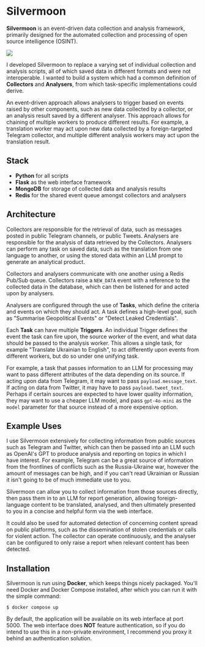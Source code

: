 # Silvermoon

**Silvermoon** is an event-driven data collection and analysis framework, primarily designed for the automated collection and processing of open source intelligence (OSINT).

![](https://github.com/joestanding/silvermoon-private/blob/main/images/results.png?raw=true)

I developed Silvermoon to replace a varying set of individual collection and analysis scripts, all of which saved data in different formats and were not interoperable. I wanted to build a system which had a common definition of **Collectors** and **Analysers**, from which task-specific implementations could derive.

An event-driven approach allows analysers to trigger based on events raised by other components, such as new data collected by a collector, or an analysis result saved by a different analyser. This approach allows for chaining of multiple workers to produce different results. For example, a translation worker may act upon new data collected by a foreign-targeted Telegram collector, and multiple different analysis workers may act upon the translation result.

## Stack
- **Python** for all scripts
- **Flask** as the web interface framework
- **MongoDB** for storage of collected data and analysis results
- **Redis** for the shared event queue amongst collectors and analysers

## Architecture
Collectors are responsible for the retrieval of data, such as messages posted in public Telegram channels, or public Tweets. Analysers are responsible for the analysis of data retrieved by the Collectors. Analysers can perform any task on saved data, such as the translation from one language to another, or using the stored data within an LLM prompt to generate an analytical product.

Collectors and analysers communicate with one another using a Redis Pub/Sub queue. Collectors raise a `NEW_DATA` event with a reference to the collected data in the database, which can then be listened for and acted upon by analysers.

Analysers are configured through the use of **Tasks**, which define the criteria and events on which they should act. A task defines a high-level goal, such as "Summarise Geopolitical Events" or "Detect Leaked Credentials".

Each **Task** can have multiple **Triggers**. An individual Trigger defines the event the task can fire upon, the source worker of the event, and what data should be passed to the analysis worker. This allows a single task, for example "Translate Ukrainian to English", to act differently upon events from different workers, but do so under one unifying task.

For example, a task that passes information to an LLM for processing may want to pass different attributes of the data depending on its source. If acting upon data from Telegram, it may want to pass `payload.message_text`. If acting on data from Twitter, it may have to pass `payload.tweet_text`. Perhaps if certain sources are expected to have lower quality information, they may want to use a cheaper LLM model, and pass `gpt-4o-mini` as the `model` parameter for that source instead of a more expensive option.

## Example Uses
I use Silvermoon extensively for collecting information from public sources such as Telegram and Twitter, which can then be passed into an LLM such as OpenAI's GPT to produce analysis and reporting on topics in which I have interest. For example, Telegram can be a great source of information from the frontlines of conflicts such as the Russia-Ukraine war, however the amount of messages can be high, and if you can't read Ukrainian or Russian it isn't going to be of much immediate use to you.

Silvermoon can allow you to collect information from those sources directly, then pass them in to an LLM for report generation, allowing foreign-language content to be translated, analysed, and then ultimately presented to you in a concise and helpful form via the web interface.

It could also be used for automated detection of concerning content spread on public platforms, such as the dissemination of stolen credentials or calls for violent action. The collector can operate continuously, and the analyser can be configured to only raise a report when relevant content has been detected.

## Installation
Silvermoon is run using **Docker**, which keeps things nicely packaged. You'll need Docker and Docker Compose installed, after which you can run it with the simple command:

`$ docker compose up`

By default, the application will be available on its web interface at port 5000. The web interface does **NOT** feature authentication, so if you do intend to use this in a non-private environment, I recommend you proxy it behind an authentication solution.
